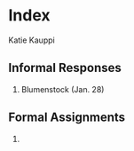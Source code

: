 # Index

Katie Kauppi

## Informal Responses

1.  Blumenstock (Jan. 28)

## Formal Assignments

1.  
